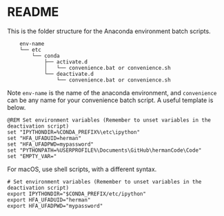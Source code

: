 # README

This is the folder structure for the Anaconda environment batch scripts. 
```text
    env-name
    └── etc
        └── conda
            ├── activate.d
            │   └── convenience.bat or convenience.sh
            └── deactivate.d
                └── convenience.bat or convenience.sh
```
Note `env-name` is the name of the anaconda environment, and `convenience` can be any name for your convenience batch script. A useful template is below. 

```batch
@REM Set environment variables (Remember to unset variables in the deactivation script)
set "IPYTHONDIR=%CONDA_PREFIX%\etc\ipython"
set "HFA_UFADUID=herman"
set "HFA_UFADPWD=mypassword"
set "PYTHONPATH=%USERPROFILE%\Documents\GitHub\hermanCode\Code"
set "EMPTY_VAR="
```

For macOS, use shell scripts, with a different syntax.

```shell
# Set environment variables (Remember to unset variables in the deactivation script)
export IPYTHONDIR="$CONDA_PREFIX/etc/ipython"
export HFA_UFADUID="herman"
export HFA_UFADPWD="mypassword"
```